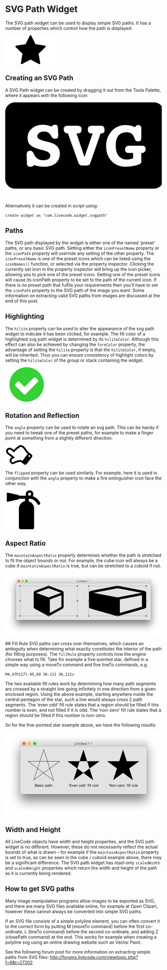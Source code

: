 # SVG Path Widget
The SVG path widget can be used to display simple SVG paths. It has a 
number of properties which control how the path is displayed.

![SVG Path widget](images/svgpath.png)

## Creating an SVG Path
A SVG Path widget can be created by dragging it out from the Tools
Palette, where it appears with the following icon:

<svg viewBox="0 0 65 40" style="display:block;margin:auto" width="auto" height="50">
  <path d="M61.8,0H4C1.8,0,0,1.8,0,4v27.8c0,2.2,1.8,4,4,4h57.8c2.2,0,4-1.8,4-4V4C65.8,1.8,64,0,61.8,0z M20.9,25.3c-1.2,0.9-2.8,1.4-4.9,1.4c-0.8,0-1.6-0.1-2.2-0.2c-0.7-0.1-1.3-0.3-1.9-0.5c-0.1,0.2-0.3,0.4-0.5,0.5s-0.5,0.2-0.8,0.2c-0.6,0-1-0.1-1.2-0.3c-0.2-0.2-0.4-0.6-0.4-1.2l-0.1-3.2v-0.2c0-0.6,0.1-1,0.3-1.3c0.2-0.2,0.6-0.4,1.2-0.4c0.6,0,1.1,0.4,1.5,1.3c0.1,0.2,0.2,0.4,0.2,0.5c0.4,0.7,0.9,1.2,1.5,1.6c0.6,0.4,1.4,0.5,2.4,0.5c0.8,0,1.5-0.2,2-0.5c0.5-0.4,0.7-0.8,0.7-1.5c0-1-1.1-1.7-3.2-2.2c-0.6-0.1-1.1-0.3-1.5-0.4c-1.8-0.5-3-1.1-3.7-1.8c-0.7-0.7-1-1.7-1-2.9c0-1.6,0.6-2.9,1.8-3.9c1.2-1,2.7-1.5,4.6-1.5c0.6,0,1.2,0.1,1.8,0.2c0.6,0.1,1.2,0.3,1.8,0.6c0.1-0.3,0.3-0.5,0.5-0.6c0.2-0.1,0.4-0.2,0.8-0.2c0.5,0,0.9,0.1,1,0.3c0.2,0.2,0.2,0.6,0.3,1.2l0.1,2.7v0.2c0,0.5-0.1,0.9-0.3,1.1c-0.2,0.2-0.6,0.3-1.1,0.3c-0.7,0-1.1-0.4-1.5-1.1c0-0.1-0.1-0.2-0.1-0.2c-0.3-0.6-0.7-1-1.2-1.3c-0.5-0.3-1.1-0.4-1.7-0.4c-0.8,0-1.5,0.2-2,0.6s-0.8,0.9-0.8,1.5c0,0.8,1.2,1.5,3.5,2c0.4,0.1,0.7,0.1,0.9,0.2c1.8,0.4,3.1,1,3.8,1.8c0.8,0.8,1.2,1.9,1.2,3.2C22.6,23.1,22,24.4,20.9,25.3zM40.9,12.5c-0.3,0.3-0.6,0.4-1.1,0.4h-0.2l-4.2,12c-0.2,0.6-0.4,1-0.6,1.1s-0.6,0.2-1.1,0.2h-1.7c-0.8,0-1.4-0.4-1.7-1.3l0-0.1l-4.3-12h-0.2c-0.5,0-0.8-0.1-1.1-0.4s-0.4-0.6-0.4-1.1c0-0.6,0.1-0.9,0.4-1.2s0.7-0.4,1.3-0.4H30c0.6,0,1,0.1,1.3,0.4c0.3,0.2,0.4,0.6,0.4,1.2c0,0.5-0.1,0.9-0.4,1.2c-0.3,0.2-0.7,0.4-1.3,0.4h-0.4l3.3,9.8l3.4-9.8H36c-0.6,0-1-0.1-1.3-0.4c-0.3-0.2-0.4-0.6-0.4-1.2c0-0.5,0.1-0.9,0.4-1.2c0.3-0.2,0.7-0.4,1.3-0.4h3.5c0.6,0,1.1,0.1,1.3,0.4c0.3,0.2,0.4,0.6,0.4,1.2C41.3,11.9,41.2,12.2,40.9,12.5z M57.8,20.6c-0.3,0.3-0.6,0.4-1.1,0.4h-0.2v3.3v0.2c0,0.3,0,0.5-0.1,0.6s-0.2,0.2-0.4,0.4c-0.5,0.3-1.4,0.6-2.5,0.8c-1.1,0.2-2.3,0.4-3.5,0.4c-2.4,0-4.4-0.8-5.9-2.4c-1.5-1.6-2.2-3.7-2.2-6.2c0-2.5,0.8-4.5,2.3-6.2c1.5-1.6,3.4-2.5,5.8-2.5c0.6,0,1.3,0.1,1.9,0.2s1.3,0.4,2,0.7c0.2-0.3,0.4-0.6,0.6-0.7c0.2-0.1,0.4-0.2,0.7-0.2c0.5,0,0.8,0.1,1,0.4c0.2,0.2,0.3,0.6,0.3,1.2l0,3.6c0,0.6-0.1,1.1-0.3,1.3c-0.2,0.2-0.6,0.3-1.1,0.3c-0.4,0-0.7-0.1-0.9-0.3c-0.2-0.2-0.4-0.5-0.5-1C53.3,14,53,13.4,52.5,13s-1.2-0.6-2.2-0.6c-1.4,0-2.5,0.5-3.3,1.4c-0.8,1-1.1,2.3-1.1,4.2s0.4,3.2,1.2,4.2c0.8,1,1.9,1.5,3.4,1.5c0.3,0,0.7,0,1.1-0.1c0.4-0.1,0.9-0.2,1.5-0.4V21h-1.6c-0.6,0-1.1-0.1-1.3-0.3c-0.3-0.2-0.4-0.6-0.4-1.1c0-0.6,0.1-0.9,0.4-1.2s0.7-0.4,1.3-0.4h5c0.6,0,1.1,0.1,1.4,0.3s0.4,0.6,0.4,1.2C58.2,20,58.1,20.4,57.8,20.6z" />
</svg>


Alternatively it can be created in script using:

	create widget as "com.livecode.widget.svgpath"

## Paths
The SVG path displayed by the widget is either one of the named ‘preset’ 
paths, or any basic SVG path. Setting either the `iconPresetName` 
property or the `iconPath` property will override any setting of the 
other property. The `iconPresetName` is one of the preset icons which 
can be listed using the `iconNames()` function, or selected via the 
property inspector. Clicking the currently set icon in the property 
inspector will bring up the icon picker, allowing you to pick one of the 
preset icons. Setting one of the preset icons will cause its iconPath 
property to be set to the path of the current icon. If there is no 
preset path that fulfils your requirements then you’ll have to set the 
`iconPath` property to the SVG path of the image you want. Some 
information on extracting valid SVG paths from images are discussed at 
the end of this post.

## Highlighting
The `hilite` property can be used to alter the appearance of the svg 
path widget to indicate it has been clicked, for example. The fill color 
of a highlighted svg path widget is determined by its `hiliteColor`.
Although this effect can also be achieved by changing the `foreColor` 
property, the advantage of setting the `hilite` property is that the 
`hiliteColor`, if empty, will be inherited. Thus you can ensure 
consistency of highlight colors by setting the `hiliteColor` of the 
group or stack containing the widget.

![Hilited SVG Path widget](images/hilite.png)

## Rotation and Reflection
The `angle` property can be used to rotate an svg path. This can be 
handy if you need to tweak one of the preset paths, for example to make 
a finger point at something from a slightly different direction:

![Rotated SVG Path widget](images/rotated.png)

The `flipped` property can be used similarly. For example, here it is 
used in conjunction with the `angle` property to make a fire 
extinguisher icon face the other way.

![Flipped SVG Path widget](images/fireext.png)

## Aspect Ratio
The `maintainAspectRatio` property determines whether the path is 
stretched to fit the object bounds or not. For example, the cube icon 
will always be a cube if `maintatinAspectRatio` is true, but can be 
stretched to a cuboid if not.

![SVG Path widget maintain aspect ratio](images/aspect.png)

## Fill Rule
SVG paths can cross over themselves, which causes an ambiguity when 
determining what exactly constitutes the interior of the path (for 
filling purposes). The `fillRule` property controls how the engine 
chooses what to fill. Take for example a five-pointed star, defined in a 
simple way using a moveTo command and five lineTo commands, e.g.

	M4,47h117l-95,69 36-111 36,111z

The two available fill rules work by determining how many path segments 
are crossed by a straight line going infinitely in one direction from a 
given enclosed region. Using the above example, starting anywhere inside 
the central pentagon of the star, such a line would always cross 2 path 
segments. The ‘even odd’ fill rule states that a region should be filled 
if this number is even, and not filled if it is odd. The ‘non-zero’ fill 
rule states that a region should be filled if this number is non-zero.

So for the five-pointed star example above, we have the following 
results:

![SVG Path widget fill rule](images/fill-rule.png)

## Width and Height
All LiveCode objects have width and height properties, and the SVG path 
widget is no different. However, these do not necessarily reflect the 
actual bounds of what is drawn – for example if the 
`maintainAspectRatio` property is set to true, as can be seen in the 
cube / cuboid example above, there may be a significant difference. 
The SVG path widget has read-only `scaledWidth` and `scaledHeight` 
properties which return the width and height of the path as it is 
currently being rendered.

## How to get SVG paths
Many image manipulation programs allow images to be exported as SVG, and 
there are many SVG files available online, for example at Open Clipart, 
however these cannot always be converted into simple SVG paths.

If an SVG file consists of a simple polyline element, you can often 
convert it to the correct form by putting M (moveTo command) before the 
first co-ordinate, L (lineTo command) before the second co-ordinate, and 
adding Z (closePath command) at the end. This works for example when 
creating a polyline svg using an online drawing website such as Vector 
Paint.

See the following forum post for more information on extracting simple 
paths from SVG files: http://forums.livecode.com/viewtopic.php?f=8&t=27202
